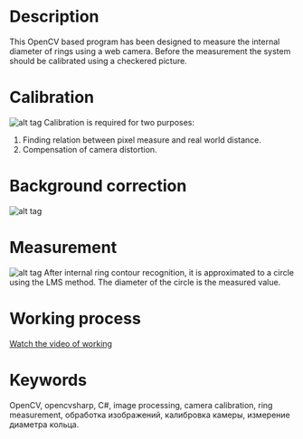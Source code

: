 # Description
This OpenCV based program has been designed to measure the internal diameter of rings using a web camera. Before the measurement the system should be calibrated using a checkered picture.

# Calibration
![alt tag](https://www.dropbox.com/s/rxm4tw31wtqhp97/calibration.png?raw=1)
Calibration is required for two purposes:
1. Finding relation between pixel measure and real world distance.
2. Compensation of camera distortion.

# Background correction
![alt tag](https://www.dropbox.com/s/f6wxdqlgsm2izpl/background-correction.png?raw=1)

# Measurement
![alt tag](https://www.dropbox.com/s/g1hfi8uz8xy912o/measurement.png?raw=1)
After internal ring contour recognition, it is approximated to a circle using the LMS method. The diameter of the circle is the measured value. 

# Working process
[Watch the video of working](https://www.dropbox.com/s/6iu7u8kwfwv5lrq/example.webm?raw=1)

# Keywords
OpenCV, opencvsharp, C#, image processing, camera calibration, ring measurement, обработка изображений, калибровка камеры, измерение диаметра кольца.
